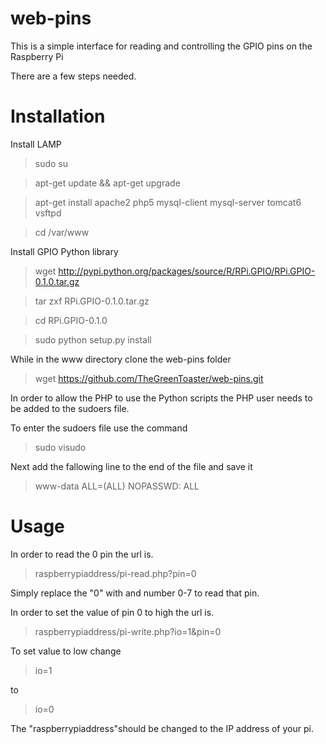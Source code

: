 web-pins
========

This is a simple interface for reading and controlling the GPIO pins on the Raspberry Pi

There are a few steps needed.

Installation
============

Install LAMP

>sudo su

>apt-get update && apt-get upgrade

>apt-get install apache2 php5 mysql-client mysql-server tomcat6 vsftpd

>cd /var/www



Install GPIO  Python library

>wget http://pypi.python.org/packages/source/R/RPi.GPIO/RPi.GPIO-0.1.0.tar.gz

>tar zxf RPi.GPIO-0.1.0.tar.gz

>cd RPi.GPIO-0.1.0

>sudo python setup.py install



While in the www directory clone the web-pins folder

>wget https://github.com/TheGreenToaster/web-pins.git

In order to allow the PHP to use the Python scripts the PHP user needs to be added to the sudoers file.

To enter the sudoers file use the command

>sudo visudo

Next add the fallowing line to the end of the file and save it

>www-data ALL=(ALL) NOPASSWD: ALL

Usage
=====

In order to read the 0 pin the url is.

>raspberrypiaddress/pi-read.php?pin=0

Simply replace the "0" with and number 0-7 to read that pin.


In order to set the value of pin 0 to high the url is.

>raspberrypiaddress/pi-write.php?io=1&pin=0

To set value to low change 

>io=1

to

>io=0

The "raspberrypiaddress"should be changed to the IP address of your pi.

